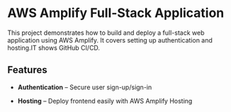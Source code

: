 # AWS Amplify Full-Stack Application  

This project demonstrates how to build and deploy a full-stack web application using AWS Amplify. It covers setting up authentication and hosting.IT shows GitHub CI/CD.  

## Features  
- **Authentication** – Secure user sign-up/sign-in 
 
- **Hosting** – Deploy frontend easily with AWS Amplify Hosting



